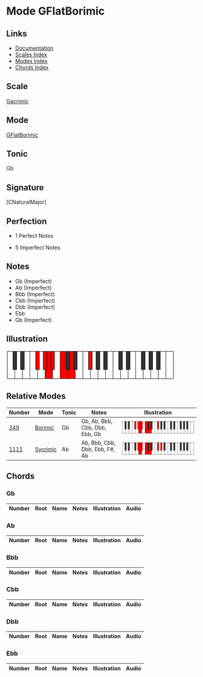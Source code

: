 # Mode GFlatBorimic

## Links

- [Documentation](index.md)
- [Scales Index](Scales.md)
- [Modes Index](Modes.md)
- [Chords Index](Chords.md)

## Scale

[Gacrimic](ScaleGacrimic.md)

## Mode

[GFlatBorimic](ModeGFlatBorimic.md)

## Tonic

Gb

## Signature

[CNaturalMajor]

## Perfection

 - 1 Perfect Notes

 - 5 Imperfect Notes

## Notes

- Gb (Imperfect)
- Ab (Imperfect)
- Bbb (Imperfect)
- Cbb (Imperfect)
- Dbb (Imperfect)
- Ebb
- Gb (Imperfect)

## Illustration

![GFlatBorimic](ModeGFlatBorimic.png)

## Relative Modes

| Number | Mode | Tonic | Notes | Illustration |
|--------|------|-------|-------|--------------|
| [349](https://ianring.com/musictheory/scales/349) | [Borimic](ModeBorimic.md) | Gb | Gb, Ab, Bbb, Cbb, Dbb, Ebb, Gb | ![GFlatBorimic](ModeGFlatBorimic.png) |
| [1111](https://ianring.com/musictheory/scales/1111) | [Sycrimic](ModeSycrimic.md) | Ab | Ab, Bbb, Cbb, Dbb, Ebb, F#, Ab | ![AFlatSycrimic](ModeAFlatSycrimic.png) |

## Chords

### Gb

| Number | Root | Name | Notes | Illustration | Audio |
|--------|------|------|-------|--------------|-------|

### Ab

| Number | Root | Name | Notes | Illustration | Audio |
|--------|------|------|-------|--------------|-------|

### Bbb

| Number | Root | Name | Notes | Illustration | Audio |
|--------|------|------|-------|--------------|-------|

### Cbb

| Number | Root | Name | Notes | Illustration | Audio |
|--------|------|------|-------|--------------|-------|

### Dbb

| Number | Root | Name | Notes | Illustration | Audio |
|--------|------|------|-------|--------------|-------|

### Ebb

| Number | Root | Name | Notes | Illustration | Audio |
|--------|------|------|-------|--------------|-------|

